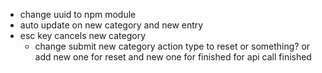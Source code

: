 * change uuid to npm module
* auto update on new category and new entry
* esc key cancels new category
    * change submit new category action type to reset or something? or add new one for reset and new one for finished for api call finished
    
